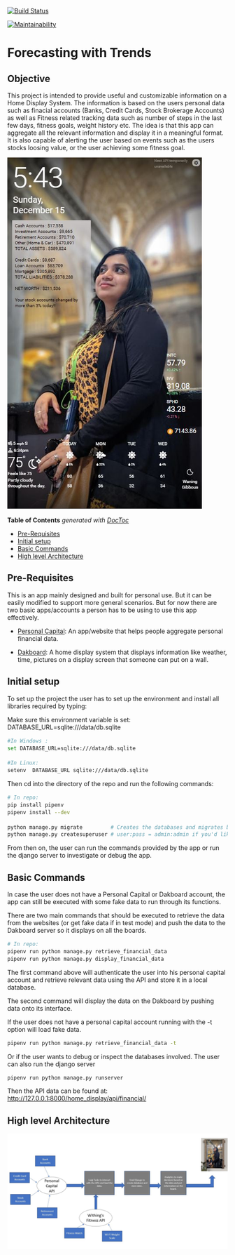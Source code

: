 [![Build Status](https://travis-ci.com/shk305/Prediction_with_Trends.svg?branch=master)](https://travis-ci.com/shk305/Prediction_with_Trends)

[![Maintainability](https://api.codeclimate.com/v1/badges/85ad543a13938bc969ba/maintainability)](https://codeclimate.com/github/shk305/Prediction_with_Trends/maintainability)

# Forecasting with Trends



## Objective

This project is intended to provide useful and customizable information on a Home Display System.
The information is based on the users personal data such as finacial accounts (Banks, Credit Cards, Stock Brokerage Accounts) as well as Fitness related tracking data such as number of steps in the last few days, fitness goals, weight history etc.
The idea is that this app can aggregate all the relevant information and display it in a meaningful format. It is also capable of alerting the user based on events such as the users stocks loosing value, or the user achieving some fitness goal.  

![Alt text](images/Stock_Account_Changed.JPG?raw="Title1")

<!-- START doctoc generated TOC please keep comment here to allow auto update -->
<!-- DON'T EDIT THIS SECTION, INSTEAD RE-RUN doctoc TO UPDATE -->
**Table of Contents**  *generated with [DocToc](https://github.com/thlorenz/doctoc)*

- [Pre-Requisites](#pre-requisites)
- [Initial setup](#initial-setup)
- [Basic Commands](#basic-commands)
- [High level Architecture](#high-level-architecture)

<!-- END doctoc generated TOC please keep comment here to allow auto update -->

## Pre-Requisites
This is an app mainly designed and built for personal use. But it can be easily modified to support more 
general scenarios. But for now there are two basic apps/accounts a person has to be using to use this app effectively.

* [Personal Capital](https://www.personalcapital.com/): An app/website that helps people aggregate personal financial data.

* [Dakboard](https://dakboard.com/site/): A home display system that displays information like weather, time, pictures on a display screen
that someone can put on a wall.

## Initial setup
To set up the project the user has to set up the environment and install all libraries required by typing:

Make sure this environment variable is set:
DATABASE_URL=sqlite:///data/db.sqlite
```bash
#In Windows :
set DATABASE_URL=sqlite:///data/db.sqlite

#In Linux:
setenv  DATABASE_URL sqlite:///data/db.sqlite
```


Then cd into the directory of the repo and run the following commands:
```bash
# In repo:
pip install pipenv 
pipenv install --dev

python manage.py migrate         # Creates the databases and migrates built in Django user authentication table
python manage.py createsuperuser # user:pass = admin:admin if you'd like
```
From then on, the user can run the commands provided by the app or run the django server to investigate
or debug the app. 

## Basic Commands 
In case the user does not have a Personal Capital or Dakboard account, the app can still be executed with some fake data to run through its functions.

There are two main commands that should be executed to retrieve the data from the websites (or get fake data if in test mode)
and push the data to the Dakboard server so it displays on all the boards.
 
```bash
# In repo:
pipenv run python manage.py retrieve_financial_data 
pipenv run python manage.py display_financial_data
```
The first command above will authenticate the user into his personal capital account and retrieve relevant data using the API
and store it in a local database.

The second command will display the data on the Dakboard by pushing data onto its interface.
 
 
If the user does not have a personal capital account running with the -t option will load fake data.
```bash
pipenv run python manage.py retrieve_financial_data -t
```
Or if the user wants to debug or inspect the databases involved. The user can also run the django server
```bash
pipenv run python manage.py runserver
```
Then the API data can be found at: 
http://127.0.0.1:8000/home_display/api/financial/



## High level Architecture

![Alt text](images/Architecture.JPG?raw="Title2")

